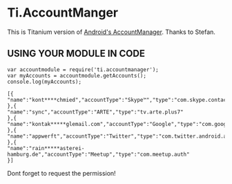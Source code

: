 Ti.AccountManger
================

This is Titanium version of [Android's AccountManager](https://developer.android.com/reference/android/accounts/AccountManager.html). Thanks to Stefan.

USING YOUR MODULE IN CODE
-------------------------

~~~~
var accountmodule = require('ti.accountmanager');
var myAccounts = accountmodule.getAccounts();
console.log(myAccounts);
~~~~

~~~
[{
"name":"kont****chmied","accountType":"Skype™","type":"com.skype.contacts.sync"
},{
"name":"sync","accountType":"ARTE","type":"tv.arte.plus7"
},{
"name":"kontak*****glemail.com","accountType":"Google","type":"com.google"
},{
"name":"appwerft","accountType":"Twitter","type":"com.twitter.android.auth.login"
},{
"name":"rain*****asterei-hamburg.de","accountType":"Meetup","type":"com.meetup.auth"
}]
~~~

Dont forget to request the <uses-permission android:name="android.permission.GET_ACCOUNTS"/> permission! 